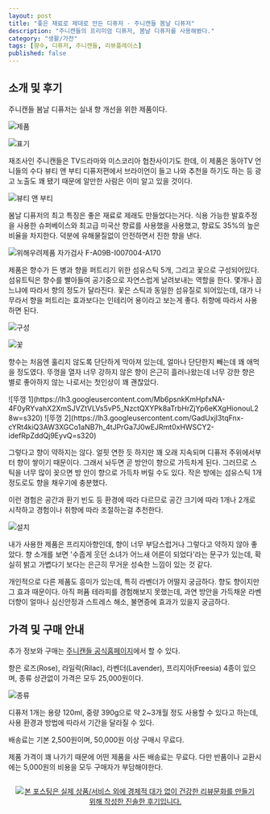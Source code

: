 ```yaml
---
layout: post
title: "좋은 재료로 제대로 만든 디퓨저 - 주니캔들 봄날 디퓨저"
description: "주니캔들의 프리미엄 디퓨저, 봄날 디퓨저를 사용해봤다."
category: "생활/가전"
tags: [향수, 디퓨저, 주니캔들, 리뷰플레이스]
published: false
---
```


## 소개 및 후기

주니캔들 봄날 디퓨저는 실내 향 개선을 위한 제품이다.

![제품](https://lh3.googleusercontent.com/VM9kbz9tBJ5plpFKIgvXZ49BK5kACUh61ElLnxeWjLBhOKGSSR3GHyF9WUI-kSFKn-QxWUUeSwT6SA=s560)

![표기](https://lh3.googleusercontent.com/vJqGUofXPFcHe8cJ9DNrzwe9J-NRO76GWDAyOClajSiv7Ay72OS92PjuGAcTqdw0yoAK5L-TCLvN3g=s640)

재조사인 주니캔들은 TV드라마와 미스코리아 협찬사이기도 한데,
이 제품은 동아TV 언니들의 수다 뷰티 앤 부티 디퓨저편에서
브라이언이 들고 나와 추천을 하기도 하는 등
광고 노출도 꽤 됐기 때문에 알만한 사람은 이미 알고 있을 것이다.

![뷰티 앤 부티](https://lh3.googleusercontent.com/-ZDWncq8VcXo/WgRqa0V_9pI/AAAAAAAAan4/fA1YqBjCVggXgFFNXxc1ciq-_rqldTifwCE0YBhgL/s560/june-candle-spring-day-diffuser-tv.jpg)

봄날 디퓨저의 최고 특징은 좋은 재료로 제래도 만들었다는거다.
식용 가능한 발효주정을 사용한 슈퍼베이스와
최고급 미국산 향료를 사용했을 사용했고,
향료도 35%의 높은 비율을 차지한다.
덕분에 유해물질없이 안전하면서 진한 향을 낸다.

![위해우려제품 자가검사 F-A09B-I007004-A170](https://lh3.googleusercontent.com/-Dk5N0Ki4YoY/WgRwrOzFCyI/AAAAAAAAaoQ/pkVOlZnRz0Uvqjvlm264UvBdCkmiNgR2QCE0YBhgL/s560/june-candle-spring-day-diffuser-kc.jpg)

제품은 향수가 든 병과 향을 퍼트리기 위한 섬유스틱 5개, 그리고 꽃으로 구성되어있다.
섬유트틱은 향수를 빨아들여 공기중으로 자연스럽게 날려보내는 역할을 한다.
몇개나 꼽느냐에 따라서 향의 정도가 달라진다.
꽃은 스틱과 동일한 섬유질로 되어있는데,
대가 나무라서 향을 퍼트리는 효과보다는 인테리어 용이라고 보는게 좋다.
취향에 따라서 사용하면 된다.

![구성](https://lh3.googleusercontent.com/RFJUs3PuvzOPnc24o2ZsqIGmQyvyCYcdUhtOu7Mc7Wwr2tWnNA-uxBQH9EwxxJDB9IXq3DmU0nrPRg=s560)

![꽃](https://lh3.googleusercontent.com/Xthfggp2tOKA5ps1PGHxeZqSyi2nv9pEsZlO1Qxj5Wk4uDnFIhQY7hGh6okiO878FVFLq1Y77opjZg=s560)

향수는 처음엔 훌리지 않도록 단단하게 막아져 있는데,
얼마나 단단한지 빼는데 꽤 애먹을 정도였다.
뚜껑을 열자 너무 강하지 않은 향이 은근히 흘러나왔는데
너무 강한 향은 별로 좋아하지 않는 나로서는 첫인상이 꽤 괜찮았다.

<p class="center" markdown="1">
![뚜껑 1](https://lh3.googleusercontent.com/Mb6psnkKmHpfxNA-4F0yRYvahX2XmSJVZtVLVs5vP5_NzctQXYPk8aTrbHrZjYp6eKXgHionouL28w=s320)
![뚜껑 2](https://lh3.googleusercontent.com/GadUxjI3tqFnx-cYRt4kiQ3AW3XGCo1aNB7h_4tJPrGa7J0wEJRmt0xHWSCY2-idefRpZddQj9EyvQ=s320)
</p>

그렇다고 향이 약하지는 않다.
얼핏 연한 듯 하지만 꽤 오래 지속되며 디퓨저 주위에서부터 향이 쌓이기 때문이다.
그래서 놔두면 곧 방안이 향으로 가득차게 된다.
그러므로 스틱을 너무 많이 꽂으면 방 안이 향으로 가득차 버릴 수도 있다.
작은 방에는 섬유스틱 1개 정도로도 향을 채우기에 충분했다.

이런 경험은 공간과 환기 빈도 등 환경에 따라 다르므로
공간 크기에 따라 1개나 2개로 시작하고
경험이나 취향에 따라 조절하는걸 추천한다.

![설치](https://lh3.googleusercontent.com/dr6xB_F0pasQwmWkWqfGX70uUc3FdIzY6R2vPaW9YC76b5kQGxwjmgrcxhU3v1brGk2D-_i3L9UtDw=s560)

내가 사용한 제품은 프리지아향인데,
향이 너무 부담스럽거나 그렇다고 약하지 않아 좋았다.
향 소개를  보면 '수줍게 웃던 소녀가 어느새 어른이 되었다'라는 문구가 있는데,
확실히 밝고 가볍다기 보다는 은근히 무거운 성숙한 느낌이 있는 것 같다.

개인적으로 다른 제품도 흥미가 있는데,
특히 라벤더가 어떨지 궁금하다.
향도 향이지만 그 효과 때문이다.
아직 퍼퓸 테라피를 경험해보지 못했는데,
과연 방안을 가득채운 라벤더향이
얼마나 심신안정과 스트레스 해소, 불면증에 효과가 있을지 궁금하다.



## 가격 및 구매 안내

추가 정보와 구매는 [주니캔들 공식홈페이지](http://junecandle.kr)에서 할 수 있다.

향은 로즈(Rose), 라일락(Rilac), 라벤더(Lavender), 프리지아(Freesia) 4종이 있으며,
종류 상관없이 가격은 모두 25,000원이다.

![종류](https://lh3.googleusercontent.com/-hUtFXBf752g/WgRnvDCnjnI/AAAAAAAAang/JlsLz2LiQJoH6WN-7D1bzj3n3fbeF4kMACE0YBhgL/s640/june-candle-spring-day-diffuser-kind.jpg)

디퓨저 1개는 용량 120ml, 중량 390g으로
약 2~3개월 정도 사용할 수 있다고 하는데,
사용 환경과 방법에 따라서 기간을 달라질 수 있다.

배송료는 기본 2,500원이며,
50,000원 이상 구매시 무료다.

제품 가격이 꽤 나가기 때문에 어떤 제품을 사든 배송료는 무료다.
다만 반품이나 교환시에는 5,000원의 비용을 모두 구매자가 부담해야한다.



<div style="text-align: center; padding: 1em;"><a href="http://reviewplace.co.kr/detail.php?number=10441" target="_blank"><img src="http://reviewplace.co.kr/blog_traffic.php?key=MTA0NDF8cmV6bm9h" border="0" alt="본 포스팅은 실제 상품/서비스 외에 경제적 대가 없이 건강한 리뷰문화를 만들기 위해 작성한 진솔한 후기입니다."></a></div>
